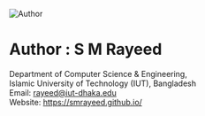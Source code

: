 ![Author](https://img.shields.io/badge/author-RayeedSM-red)

# Author : S M Rayeed

Department of Computer Science & Engineering, </br>
Islamic University of Technology (IUT), Bangladesh </br>
Email: rayeed@iut-dhaka.edu </br>
Website: https://smrayeed.github.io/

